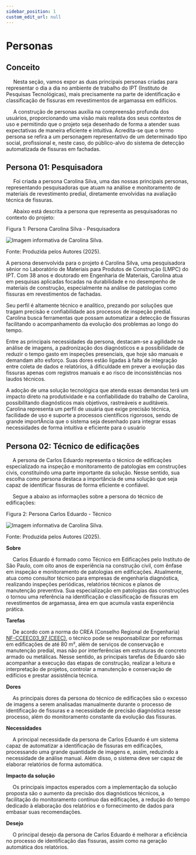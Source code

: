 ```yaml
---
sidebar_position: 1
custom_edit_url: null
---
```


# Personas

## Conceito

&nbsp;&nbsp;&nbsp;&nbsp;&nbsp;Nesta seção, vamos expor as duas principais personas criadas para representar o dia a dia no ambiente de trabalho do IPT (Instituto de Pesquisas Tecnológicas), mais precisamente na parte de identificação e classificação de fissuras em revestimentos de argamassa em edifícios. 

&nbsp;&nbsp;&nbsp;&nbsp;&nbsp;A construção de personas auxilia na compreensão profunda dos usuários, proporcionando uma visão mais realista dos seus contextos de uso e permitindo que o projeto seja desenhado de forma a atender suas expectativas de maneira eficiente e intuitiva. Acredita-se que o termo persona se refira a um personagem representativo de um determinado tipo social, profissional e, neste caso, do público-alvo do sistema de detecção automatizada de fissuras em fachadas.

## Persona 01: Pesquisadora

&nbsp;&nbsp;&nbsp;&nbsp;&nbsp;Foi criada a persona Carolina Silva, uma das nossas principais personas, representando pesquisadoras que atuam na análise e monitoramento de materiais de revestimento predial, diretamente envolvidas na avaliação técnica de fissuras. 

&nbsp;&nbsp;&nbsp;&nbsp;&nbsp;Abaixo está descrita a persona que representa as pesquisadoras no contexto do projeto:

<p style={{textAlign: 'center'}}>Figura 1: Persona Carolina Silva - Pesquisadora</p>
<div style={{margin: 25}}>
    <div style={{textAlign: 'center'}}>
        <img src={require("../../../static/img/persona_pesquisa.png").default} style={{width: 800}} alt="Imagem informativa de Carolina Silva." />
        <br />
    </div>
</div>
<p style={{textAlign: 'center'}}>Fonte: Produzida pelos Autores (2025). </p>


A persona desenvolvida para o projeto é Carolina Silva, uma pesquisadora sênior no Laboratório de Materiais para Produtos de Construção (LMPC) do IPT. Com 38 anos e doutorado em Engenharia de Materiais, Carolina atua em pesquisas aplicadas focadas na durabilidade e no desempenho de materiais de construção, especialmente na análise de patologias como fissuras em revestimentos de fachadas.

Seu perfil é altamente técnico e analítico, prezando por soluções que tragam precisão e confiabilidade aos processos de inspeção predial. Carolina busca ferramentas que possam automatizar a detecção de fissuras facilitando o acompanhamento da evolução dos problemas ao longo do tempo.

Entre as principais necessidades da persona, destacam-se a agilidade na análise de imagens, a padronização dos diagnósticos e a possibilidade de reduzir o tempo gasto em inspeções presenciais, que hoje são manuais e demandam alto esforço. Suas dores estão ligadas à falta de integração entre coleta de dados e relatórios, à dificuldade em prever a evolução das fissuras apenas com registros manuais e ao risco de inconsistências nos laudos técnicos.

A adoção de uma solução tecnológica que atenda essas demandas terá um impacto direto na produtividade e na confiabilidade do trabalho de Carolina, possibilitando diagnósticos mais objetivos, rastreáveis e auditáveis. Carolina representa um perfil de usuária que exige precisão técnica, facilidade de uso e suporte a processos científicos rigorosos, sendo de grande importÂncia que o sistema seja desenhado para integrar essas necessidades de forma intuitiva e eficiente para o usuário

## Persona 02: Técnico de edificações

&emsp; A persona de Carlos Eduardo representa o técnico de edificações especializado na inspeção e monitoramento de patologias em construções civis, constituindo uma parte importante da solução. Nesse sentido, sua escolha como persona destaca a importância de uma solução que seja capaz de identificar fissuras de forma eficiente e confiável. 

&emsp; Segue a abaixo as informações sobre a persona do técnico de edificações:

<p style={{textAlign: 'center'}}>Figura 2: Persona Carlos Eduardo - Técnico</p>
<div style={{margin: 25}}>
    <div style={{textAlign: 'center'}}>
        <img src={require("../../../static/img/CarlosEduardo.png").default} style={{width: 800}} alt="Imagem informativa de Carolina Silva." />
        <br />
    </div>
</div>
<p style={{textAlign: 'center'}}>Fonte: Produzida pelos Autores (2025). </p>

**Sobre**

&emsp; Carlos Eduardo é formado como Técnico em Edificações pelo Instituto de São Paulo, com oito anos de experiência na construção civil, com ênfase em inspeção e monitoramento de patologias em edificações. Atualmente, atua como consultor técnico para empresas de engenharia diagnóstica, realizando inspeções periódicas, relatórios técnicos e planos de manutenção preventiva. Sua especialização em patologias das construções o tornou uma referência na identificação e classificação de fissuras em revestimentos de argamassa, área em que acumula vasta experiência prática.

**Tarefas**

&emsp; De acordo com a norma do CREA (Conselho Regional de Engenharia) [NF-CCEEC03_97 (CEEC)](https://www.creaes.org.br/creaes/Portals/0/Documentos/Legislacao/Normas%20Atualizadas/CEEC/NFCCEEC03_97.pdf), o técnico pode se responsabilizar por reformas em edificações de até 80 m², além de serviços de conservação e manutenção predial, mas não por interferências em estruturas de concreto armado ou metálicas. Nesse sentido, as principais tarefas de Eduardo são acompanhar a execução das etapas de construção, realizar a leitura e interpretação de projetos, controlar a manutenção e conservação de edifícios e prestar assistência técnica.

**Dores**

&emsp; As principais dores da persona do técnico de edificações são o excesso de imagens a serem analisadas manualmente durante o processo de identificação de fissuras e a necessidade de precisão diagnóstica nesse processo, além do monitoramento constante da evolução das fissuras.

**Necessidades**

&emsp; A principal necessidade da persona de Carlos Eduardo é um sistema capaz de automatizar a identificação de fissuras em edificações, processando uma grande quantidade de imagens e, assim, reduzindo a necessidade de análise manual. Além disso, o sistema deve ser capaz de elaborar relatórios de forma automática.

**Impacto da solução**

&emsp; Os principais impactos esperados com a implementação da solução proposta são o aumento da precisão dos diagnósticos técnicos, a facilitação do monitoramento contínuo das edificações, a redução do tempo dedicado à elaboração dos relatórios e o fornecimento de dados para embasar suas recomendações.

**Desejo**

&emsp; O principal desejo da persona de Carlos Eduardo é melhorar a eficiência no processo de identificação das fissuras, assim como na geração automática dos relatórios.
